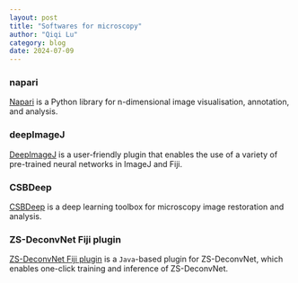 ```yaml
---
layout: post
title: "Softwares for microscopy"
author: "Qiqi Lu"
category: blog
date: 2024-07-09
---
```


### napari
[Napari](https://napari.org/stable/index.html) is a Python library for n-dimensional image visualisation, annotation, and analysis. 

### deepImageJ
[DeepImageJ](https://deepimagej.github.io/) is a user-friendly plugin that enables the use of a variety of pre-trained neural networks in ImageJ and Fiji.

### CSBDeep
[CSBDeep](https://csbdeep.bioimagecomputing.com/) is a deep learning toolbox for microscopy image restoration and analysis.

### ZS-DeconvNet Fiji plugin
[ZS-DeconvNet Fiji plugin](https://tristazeng.github.io/ZS-DeconvNet-page/Tutorial/#Fiji%20plugin) is a `Java`-based plugin for ZS-DeconvNet, which enables one-click training and inference of ZS-DeconvNet.

